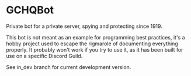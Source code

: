 # GCHQBot
Private bot for a private server, spying and protecting since 1919.

This bot is not meant as an example for programming best practices, it's a hobby project used to escape the rigmarole of documenting everything properly. It probably won't work if you try to use it, as it has been built for use on a specific Discord Guild.

See in_dev branch for current development version.
